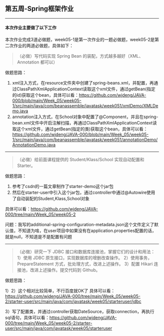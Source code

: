 
## 第五周-Spring框架作业

---
#### 本次作业主要做了以下工作
本次作业完成3道必做题，week05-1是第一次作业的一题必做题，week05-2是第二次作业的两道必做题，具体如下：

> （必做）写代码实现 Spring Bean 的装配，方式越多越好（XML、Annotation 都可以）

做题思路：
1. xml注入方式，在resource文件夹中创建了spring-beans.xml，并配置<bean>，再通过ClassPathXmlApplicationContext读取这个xml文件，通过getBean(指定的id)获取这个bean，具体可以看：https://github.com/wjdeng/JAVA-000/blob/main/Week_05/week05-1/src/main/java/com/beanassemble/javatask/week051/xmlDemo/XMLDemo.java
2. annotation注入方式，在School对象中配置了@Component，并且在spring-bean.xml文件中开启注解扫描，再通过ClassPathXmlApplicationContext读取这个xml文件，通过getBean(指定的类)获取这个bean，具体可以看：https://github.com/wjdeng/JAVA-000/blob/main/Week_05/week05-1/src/main/java/com/beanassemble/javatask/week051/annotationDemo/AnnotationDemo.java

---

> （必做）给前面课程提供的 Student/Klass/School 实现自动配置和 Starter。

做题思路：
1. 参考了csdn的一篇文章制作了starter-demo这个jar包
2. 然后在starter-user中引入这个jar包，通过controller中通过@Autowire使用了自动装配的Student,Klass,School对象

具体可以看：https://github.com/wjdeng/JAVA-000/tree/main/Week_05/week05-2


问题：我写的additional-spring-configuration-metadata.json这个文件定义了默认值，不知道为啥，在user项目中如果没有在application.properties配置的话，就是null，不知道是不是配置有问题

---

> （必做）研究一下 JDBC 接口和数据库连接池，掌握它们的设计和用法：
1）使用 JDBC 原生接口，实现数据库的增删改查操作。
2）使用事务，PrepareStatement 方式，批处理方式，改进上述操作。
3）配置 Hikari 连接池，改进上述操作。提交代码到 Github。

做题思路：

1）2）这个相对比较简单，不行百度就OK了
具体可以看：https://github.com/wjdeng/JAVA-000/tree/main/Week_05/week05-2/starter-user/src/main/java/com/javatask/week05/starteruser/jdbc

3）写了配置类，并通过controller获取DateSource，获取connection，再执行sql语句，具体可以看：https://github.com/wjdeng/JAVA-000/tree/main/Week_05/week05-2/starter-user/src/main/java/com/javatask/week05/starteruser
